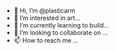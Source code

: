 - 👋 Hi, I’m @plasticarm
- 👀 I’m interested in art...
- 🌱 I’m currently learning to build...
- 💞️ I’m looking to collaborate on ...
- 📫 How to reach me ...

<!---
plasticarm/plasticarm is a ✨ special ✨ repository because its `README.md` (this file) appears on your GitHub profile.
You can click the Preview link to take a look at your changes.
--->
